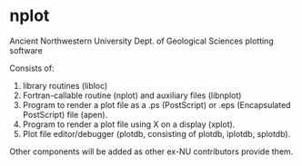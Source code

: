 # nplot
Ancient Northwestern University Dept. of Geological Sciences plotting software

Consists of:
1) library routines (libloc)
2) Fortran-callable routine (nplot) and auxiliary files (libnplot)
3) Program to render a plot file as a .ps (PostScript) or .eps (Encapsulated PostScript) file (apen).
4) Program to render a plot file using X on a display (xplot).
5) Plot file editor/debugger (plotdb, consisting of plotdb, iplotdb, splotdb).

Other components will be added as other ex-NU contributors provide them.
